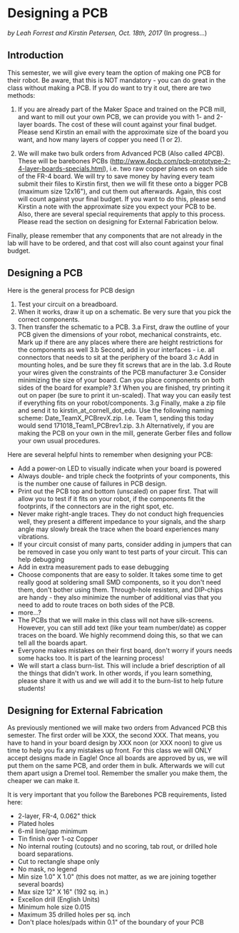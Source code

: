 # Designing a PCB

*by Leah Forrest and Kirstin Petersen, Oct. 18th, 2017* (In progress...)

## Introduction

This semester, we will give every team the option of making one PCB for their robot. Be aware, that this is NOT mandatory - you can do great in the class without making a PCB. If you do want to try it out, there are two methods:

1) If you are already part of the Maker Space and trained on the PCB mill, and want to mill out your own PCB, we can provide you with 1- and 2-layer boards. The cost of these will count against your final budget. Please send Kirstin an email with the approximate size of the board you want, and how many layers of copper you need (1 or 2). 

2) We will make two bulk orders from Advanced PCB (Also called 4PCB). 
These will be barebones PCBs (http://www.4pcb.com/pcb-prototype-2-4-layer-boards-specials.html), i.e. two raw copper planes on each side of the FR-4 board. We will try to save money by having every team submit their files to Kirstin first, then we will fit these onto a bigger PCB (maximum size 12x16"), and cut them out afterwards. Again, this cost will count against your final budget. If you want to do this, please send Kirstin a note with the approximate size you expect your PCB to be. Also, there are several special requirements that apply to this process. Please read the section on designing for External Fabrication below. 

Finally, please remember that any components that are not already in the lab will have to be ordered, and that cost will also count against your final budget.

## Designing a PCB

Here is the general process for PCB design

1. Test your circuit on a breadboard. 
2. When it works, draw it up on a schematic. Be very sure that you pick the correct components. 
3. Then transfer the schematic to a PCB.
3.a First, draw the outline of your PCB given the dimensions of your robot, mechanical constraints, etc. Mark up if there are any places where there are height restrictions for the components as well
3.b Second, add in your interfaces - i.e. all connectors that needs to sit at the periphery of the board
3.c Add in mounting holes, and be sure they fit screws that are in the lab.
3.d	Route your wires given the constraints of the PCB manufacturer
3.e Consider minimizing the size of your board. Can you place components on both sides of the board for example?
3.f When you are finished, try printing it out on paper (be sure to print it un-scaled). That way you can easily test if everything fits on your robot/components. 
3.g Finally, make a zip file and send it to kirstin_at_cornell_dot_edu. Use the following naming scheme: Date_TeamX_PCBrevX.zip. I.e. Team 1, sending this today would send 171018_Team1_PCBrev1.zip.
3.h Alternatively, if you are making the PCB on your own in the mill, generate Gerber files and follow your own usual procedures. 

Here are several helpful hints to remember when designing your PCB:

* Add a power-on LED to visually indicate when your board is powered
* Always double- and triple check the footprints of your components, this is the number one cause of failures in PCB design.
* Print out the PCB top and bottom (unscaled) on paper first. That will allow you to test if it fits on your robot, if the components fit the footprints, if the connectors are in the right spot, etc.
* Never make right-angle traces. They do not conduct high frequencies well, they present a different impedance to your signals, and the sharp angle may slowly break the trace when the board experiences many vibrations.
* If your circuit consist of many parts, consider adding in jumpers that can be removed in case you only want to test parts of your circuit. This can help debugging
* Add in extra measurement pads to ease debugging
* Choose components that are easy to solder. It takes some time to get really good at soldering small SMD components, so it you don't need them, don't bother using them. Through-hole resisters, and DIP-chips are handy - they also minimize the number of additional vias that you need to add to route traces on both sides of the PCB. 
* more...?
* The PCBs that we will make in this class will not have silk-screens. However, you can still add text (like your team number/date) as copper traces on the board. We highly recommend doing this, so that we can tell all the boards apart.
* Everyone makes mistakes on their first board, don't worry if yours needs some hacks too. It is part of the learning process!
* We will start a class burn-list. This will include a brief description of all the things that didn't work. In other words, if you learn something, please share it with us and we will add it to the burn-list to help future students!

## Designing for External Fabrication

As previously mentioned we will make two orders from Advanced PCB this semester. The first order will be XXX, the second XXX. That means, you have to hand in your board design by XXX noon (or XXX noon) to give us time to help you fix any mistakes up front. For this class we will ONLY accept designs made in Eagle! 
Once all boards are approved by us, we will put them on the same PCB, and order them in bulk. Afterwards we will cut them apart usign a Dremel tool. Remember the smaller you make them, the cheaper we can make it. 

It is very important that you follow the Barebones PCB requirements, listed here:

* 2-layer, FR-4, 0.062" thick
* Plated holes
* 6-mil line/gap minimum
* Tin finish over 1-oz Copper
* No internal routing (cutouts) and no scoring, tab rout, or drilled hole board separations.
* Cut to rectangle shape only
* No mask, no legend
* Min size 1.0" X 1.0" (this does not matter, as we are joining together several boards)
* Max size 12" X 16" (192 sq. in.)
* Excellon drill (English Units)
* Minimum hole size 0.015
* Maximum 35 drilled holes per sq. inch
* Don't place holes/pads within 0.1" of the boundary of your PCB
